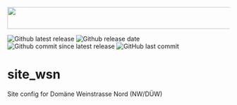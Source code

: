 <a href="url"><img src="https://freifunk-suedwest.de/wp-content/themes/ffsw/images/logo_ws.png" height="50" width="600" ></a>

![Github latest release](https://img.shields.io/github/release/ffsw/site_wsn.svg?style=plastic)  ![Github release date](https://img.shields.io/github/release-date/ffsw/site_wsn.svg?style=plastic)   ![Github commit since latest release](https://img.shields.io/github/commits-since/ffsw/site_wsn/latest.svg?style=plastic)  ![GitHub last commit](https://img.shields.io/github/last-commit/ffsw/site_wsn.svg?style=plastic)



# site_wsn

Site config for Domäne Weinstrasse Nord (NW/DÜW)
